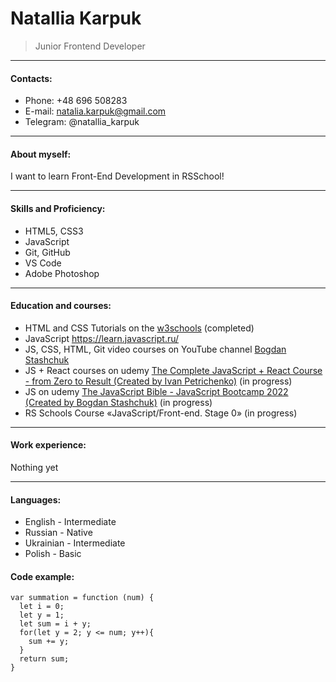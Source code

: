 # Natallia Karpuk
>Junior Frontend Developer
***
#### Contacts:
* Phone: +48 696 508283
* E-mail: natalia.karpuk@gmail.com
* Telegram: @natallia_karpuk
___
#### About myself:
I want to learn Front-End Development in RSSchool!
***
#### Skills and Proficiency:
* HTML5, CSS3
* JavaScript
* Git, GitHub
* VS Code
* Adobe Photoshop
___
#### Education and courses:
* HTML and CSS Tutorials on the [w3schools](https://www.w3schools.com/) (completed)
* JavaScript https://learn.javascript.ru/ 
* JS, CSS, HTML, Git video courses on YouTube channel [Bogdan Stashchuk](https://www.youtube.com/watch?v=CxgOKJh4zWE&t=14486s)
* JS + React courses on udemy [The Complete JavaScript + React Course - from Zero to Result (Created by  Ivan Petrichenko)](https://www.udemy.com/course/javascript_full/?persist_locale=&locale=en_US) (in progress)
* JS on udemy [The JavaScript Bible - JavaScript Bootcamp 2022 (Created by Bogdan Stashchuk)](https://www.udemy.com/course/javascript-bible/) (in progress)
* RS Schools Course «JavaScript/Front-end. Stage 0» (in progress)
___
#### Work experience:
Nothing yet
***
#### Languages:
* English - Intermediate
* Russian - Native
* Ukrainian - Intermediate
* Polish - Basic
#### Code example:
```
var summation = function (num) {
  let i = 0;
  let y = 1;
  let sum = i + y;
  for(let y = 2; y <= num; y++){
    sum += y;
  }
  return sum;
}
```